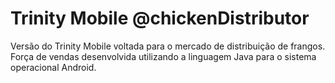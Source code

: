 # Trinity Mobile @chickenDistributor

Versão do Trinity Mobile voltada para o mercado de distribuição de frangos.
Força de vendas desenvolvida utilizando a linguagem Java para o sistema operacional Android.
